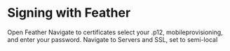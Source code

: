 # Signing with Feather
Open Feather
Navigate to certificates
select your .p12, mobileprovisioning, and enter your password.
Navigate to Servers and SSL, set to semi-local